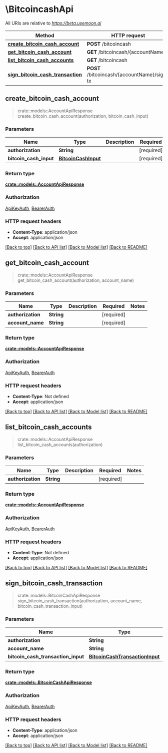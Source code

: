 # \BitcoincashApi

All URIs are relative to _https://beta.usemoon.ai_

| Method                                                                                     | HTTP request                                | Description |
| ------------------------------------------------------------------------------------------ | ------------------------------------------- | ----------- |
| [**create\_bitcoin\_cash\_account**](BitcoincashApi.md#create\_bitcoin\_cash\_account)     | **POST** /bitcoincash                       |             |
| [**get\_bitcoin\_cash\_account**](BitcoincashApi.md#get\_bitcoin\_cash\_account)           | **GET** /bitcoincash/{accountName}          |             |
| [**list\_bitcoin\_cash\_accounts**](BitcoincashApi.md#list\_bitcoin\_cash\_accounts)       | **GET** /bitcoincash                        |             |
| [**sign\_bitcoin\_cash\_transaction**](BitcoincashApi.md#sign\_bitcoin\_cash\_transaction) | **POST** /bitcoincash/{accountName}/sign-tx |             |

## create\_bitcoin\_cash\_account

> crate::models::AccountApiResponse create\_bitcoin\_cash\_account(authorization, bitcoin\_cash\_input)

### Parameters

| Name                     | Type                                        | Description | Required    | Notes |
| ------------------------ | ------------------------------------------- | ----------- | ----------- | ----- |
| **authorization**        | **String**                                  |             | \[required] |       |
| **bitcoin\_cash\_input** | [**BitcoinCashInput**](BitcoinCashInput.md) |             | \[required] |       |

### Return type

[**crate::models::AccountApiResponse**](docs/AccountAPIResponse.md)

### Authorization

[ApiKeyAuth](./#ApiKeyAuth), [BearerAuth](./#BearerAuth)

### HTTP request headers

* **Content-Type**: application/json
* **Accept**: application/json

[\[Back to top\]](BitcoincashApi.md) [\[Back to API list\]](./#documentation-for-api-endpoints) [\[Back to Model list\]](./#documentation-for-models) [\[Back to README\]](./)

## get\_bitcoin\_cash\_account

> crate::models::AccountApiResponse get\_bitcoin\_cash\_account(authorization, account\_name)

### Parameters

| Name              | Type       | Description | Required    | Notes |
| ----------------- | ---------- | ----------- | ----------- | ----- |
| **authorization** | **String** |             | \[required] |       |
| **account\_name** | **String** |             | \[required] |       |

### Return type

[**crate::models::AccountApiResponse**](docs/AccountAPIResponse.md)

### Authorization

[ApiKeyAuth](./#ApiKeyAuth), [BearerAuth](./#BearerAuth)

### HTTP request headers

* **Content-Type**: Not defined
* **Accept**: application/json

[\[Back to top\]](BitcoincashApi.md) [\[Back to API list\]](./#documentation-for-api-endpoints) [\[Back to Model list\]](./#documentation-for-models) [\[Back to README\]](./)

## list\_bitcoin\_cash\_accounts

> crate::models::AccountApiResponse list\_bitcoin\_cash\_accounts(authorization)

### Parameters

| Name              | Type       | Description | Required    | Notes |
| ----------------- | ---------- | ----------- | ----------- | ----- |
| **authorization** | **String** |             | \[required] |       |

### Return type

[**crate::models::AccountApiResponse**](docs/AccountAPIResponse.md)

### Authorization

[ApiKeyAuth](./#ApiKeyAuth), [BearerAuth](./#BearerAuth)

### HTTP request headers

* **Content-Type**: Not defined
* **Accept**: application/json

[\[Back to top\]](BitcoincashApi.md) [\[Back to API list\]](./#documentation-for-api-endpoints) [\[Back to Model list\]](./#documentation-for-models) [\[Back to README\]](./)

## sign\_bitcoin\_cash\_transaction

> crate::models::BitcoinCashApiResponse sign\_bitcoin\_cash\_transaction(authorization, account\_name, bitcoin\_cash\_transaction\_input)

### Parameters

| Name                                  | Type                                                              | Description | Required    | Notes |
| ------------------------------------- | ----------------------------------------------------------------- | ----------- | ----------- | ----- |
| **authorization**                     | **String**                                                        |             | \[required] |       |
| **account\_name**                     | **String**                                                        |             | \[required] |       |
| **bitcoin\_cash\_transaction\_input** | [**BitcoinCashTransactionInput**](BitcoinCashTransactionInput.md) |             | \[required] |       |

### Return type

[**crate::models::BitcoinCashApiResponse**](docs/BitcoinCashAPIResponse.md)

### Authorization

[ApiKeyAuth](./#ApiKeyAuth), [BearerAuth](./#BearerAuth)

### HTTP request headers

* **Content-Type**: application/json
* **Accept**: application/json

[\[Back to top\]](BitcoincashApi.md) [\[Back to API list\]](./#documentation-for-api-endpoints) [\[Back to Model list\]](./#documentation-for-models) [\[Back to README\]](./)
